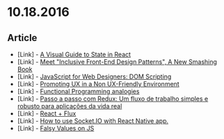 # 10.18.2016

## Article

- \[Link\] - [A Visual Guide to State in React](https://daveceddia.com/visual-guide-to-state-in-react/)
- \[Link\] - [Meet "Inclusive Front-End Design Patterns", A New Smashing Book](https://www.smashingmagazine.com/inclusive-design-patterns/)
- \[Link\] - [JavaScript for Web Designers: DOM Scripting](http://alistapart.com/article/javascript-for-web-designers)
- \[Link\] - [Promoting UX in a Non UX-Friendly Environment](http://blog.usabilla.com/promoting-ux-non-ux-friendly-environment-get-stakeholders-board/)
- \[Link\] - [Functional Programming analogies](https://medium.com/@katzicat/functional-programming-analogies-592a7e35d870#.j85ql34at)
- \[Link\] - [Passo a passo com Redux: Um fluxo de trabalho simples e robusto para aplicações da vida real](https://medium.com/nossa-coletividad/passo-a-passo-com-redux-um-fluxo-de-trabalho-simples-e-robusto-para-aplica%C3%A7%C3%B5es-da-vida-real-9b8f8236a1cb#.y13b5hd5i)
- \[Link\] - [React + Flux](https://medium.com/synchro-tec/react-flux-85bff146d625#.lvoe4h822)
- \[Link\] - [How to use Socket.IO with React Native app.](https://medium.com/@A7medAshraff/how-to-use-socket-io-with-react-native-app-80bb3f168405#.r4voa3a18)
- \[Link\] - [Falsy Values on JS](https://medium.com/@diegocastro_7330/falsy-values-on-js-e8a542166add#.a695exdpb)
